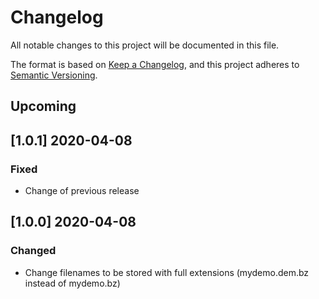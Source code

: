 # Changelog

All notable changes to this project will be documented in this file.

The format is based on [Keep a Changelog](https://keepachangelog.com/en/1.0.0/),
and this project adheres to [Semantic Versioning](https://semver.org/spec/v2.0.0.html).

## Upcoming

## [1.0.1] 2020-04-08
### Fixed
- Change of previous release

## [1.0.0] 2020-04-08
### Changed
- Change filenames to be stored with full extensions (mydemo.dem.bz instead of mydemo.bz)